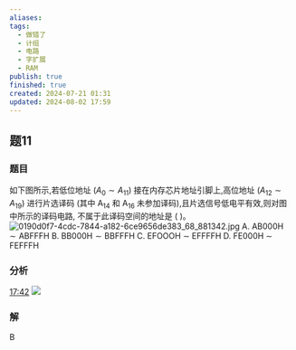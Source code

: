 ```yaml
---
aliases: 
tags:
  - 做错了
  - 计组
  - 电路
  - 字扩展
  - RAM
publish: true
finished: true
created: 2024-07-21 01:31
updated: 2024-08-02 17:59
---
```


## 题11
### 题目
如下图所示,若低位地址 $( {{A}_{0} \sim {A}_{11}})$ 接在内存芯片地址引脚上,高位地址 $( {{A}_{12} \sim {A}_{19}})$ 进行片选译码 (其中 ${\mathrm{A}}_{14}$ 和 ${\mathrm{A}}_{16}$ 未参加译码),且片选信号低电平有效,则对图中所示的译码电路, 不属于此译码空间的地址是 ( )。
![0190d0f7-4cdc-7844-a182-6ce9656de383_68_881342.jpg](https://img.hwenyi.tech/202407210028171.webp)
A. $\mathrm{{AB}}{000}\mathrm{H} \sim \mathrm{{ABFFFH}}$ B. $\mathrm{{BB}}{000}\mathrm{H} \sim \mathrm{{BBFFFH}}$
C. EFOOOH $\sim$ EFFFFH D. FE000H $\sim$ FEFFFH
### 分析
[17:42](https://www.bilibili.com/video/BV1Fb421873a?p=3&t=1062.812695#t=17:42.81) 
![](https://img.hwenyi.tech/202408021759342.webp)
### 解
B